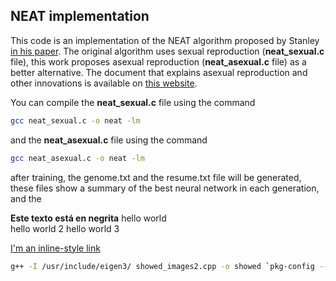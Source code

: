 ## NEAT implementation
This code is an implementation of the NEAT algorithm proposed by Stanley [in his paper](http://nn.cs.utexas.edu/downloads/papers/stanley.ec02.pdf). The original algorithm uses sexual reproduction  (**neat_sexual.c** file), this work proposes asexual reproduction (**neat_asexual.c** file) as a better alternative. The document that explains asexual reproduction and other innovations is available on [this website](https://sites.google.com/site/degreethesislorenaguachi/2020-joseph-gonzalez-self-driving-mini-robot-using-neat-algorithm). 


You can compile the **neat_sexual.c** file using the command 
```bash
gcc neat_sexual.c -o neat -lm
```
and the **neat_asexual.c** file using the command
```bash
gcc neat_asexual.c -o neat -lm
```
after training, the genome.txt and the resume.txt file will be generated, these files show a summary of the best neural network in each generation, and the 



**Este texto está en negrita**
hello world \
hello world 2 
hello world 3

[I'm an inline-style link](https://www.google.com)

```bash
g++ -I /usr/include/eigen3/ showed_images2.cpp -o showed `pkg-config --cflags --libs opencv`
```